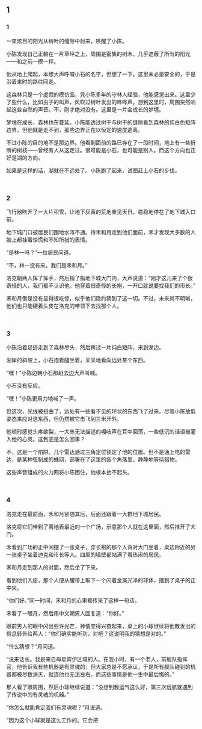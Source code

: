 ## 1

### 1

一束炫目的阳光从树叶的缝隙中射来，唤醒了小陈。

小陈发现自己正躺在一片草坪之上，周围是密集的树木，几乎遮蔽了所有的阳光——和之前一模一样。

他从地上爬起，本想大声呼喊小石的名字，但想了一下，这里未必是安全的，于是沿着来时的路往回走。

这森林只是一个虚假的模仿品，凭小陈多年的守林人经验，他能感觉出来。这里少了些什么，比如虫子的叫声，风吹过树叶发出的哗哗声。想到这里时，周围突然响起这些自然的声音。不，刚才绝对没有。这里是一片会成长的梦境。

梦境在成长，森林也在蔓延。小陈能透过树干与树干的缝隙看到森林的纯白色矩阵边界，但他就是走不到，那些边界正在以恒定的速度逃离。

不过小陈的目的地不是那边界。他看到面前的路已存在了一段时间，地上有一些折断的树枝——曾经有人从这走过。很可能是小石，也可能是别人。而这个方向也正好是湖的方向。

如果是这样的话，湖就在不远处了。小陈跑了起来，试图赶上小石的步伐。

<br>

### 2

飞行器吹开了一大片积雪，让地下灰黄的荒地重见天日，稳稳地停在了地下城入口前。

地下城门口被居民们围地水泻不通。待禾和月走到他们面前，禾才发现大多数的人脸上都挂着惊慌和不知所措的表情。

“是林一吗？”一位居民问道。

“不，林一没有来。我们是禾和月。”

洛克朝两人挥了挥手，然后指了指地下城大门内，大声说道：“刚才这儿来了个很奇怪的人，我们都不认识他。他穿着很奇怪的长袍，一开口就说要找我们的市长。”

禾和月倒是没有显得很吃惊，似乎他们隐约猜到了这一切。不过，未来尚不明晰，他们也只能硬着头皮在洛克的带领下去找那个人。

<br>

### 3

小陈沿着足迹走到了森林尽头，然后跨过一片纯白矩阵，来到湖边。

湖岸的斜坡上，小石抱着腿坐着，呆呆地看向远处某个东西。

“嘿！”小陈边朝小石那赶去边大声叫喊。

小石没有反应。

“嘿！”小陈更用力地喊了一声。

但这次，光线被扭曲了，远处有一些看不见的环状的东西飞了过来。尽管小陈放低姿态来应对这东西，但仍然被它击飞到三米开外。

他顿时感觉头疼欲裂，一大串无法描述的嘎吱声在耳中回荡，一些低沉的话语被灌入他的心灵。这到底是怎么回事？

不，这是一个陷阱。几个雷达通过三角定位锁定了他的位置。但不是通上电的雷达，是某种弦制成的蛛网，部署在了这里的各个角落里，静静地等待猎物。

这些声音组成的火力网将小陈困住，他根本抬不起头。

<br>

### 4

洛克走在最前面，禾和月紧随其后，后面还跟着一大群地下城居民。

洛克将它们带到了离地表最近的一个广场，示意那个人就在这里面，然后推开了大门。

禾看到广场的正中间摆了一张桌子，穿长袍的那个人背对大门坐着，桌边附近的另一张桌子坐着迪克和市长等人。四周的墙壁都站满了看热闹的居民。

禾和月走到那人的对面，然后坐了下来。

看到他们入座，那个人便从腰带上取下一个闪着金属光泽的球体，摆到了桌子的正中央。

“你们好。”同一时间，禾和月的心里都传来了这样一句话。

禾看了一眼月，然后用中文朝男人回复道：“你好。”

眼前男人的眼中闪出些许光芒，神情变得兴奋起来，桌上的小球继续将他散发出的信息转告给两人：“你们确实能听到，对吧？这说明我的猜想是对的。”

“什么猜想？”月问道。

“说来话长。我是来自母星宾伊区域的人。在我小时，有一个老人，前舰队指挥官，他告诉我有些机器是有灵魂的，但大家总是不愿承认，于是所有舰队碰到的机器都被尽数消灭，就连他也无法左右。而这些事情是他一生中最后悔的。”

那人看了眼周围，然后小球继续说道：“没想到我运气这么好，第三次远航就遇到了传说中的有灵魂的机器。”

“你怎么就能肯定我们有灵魂呢？”月说道。

“因为这个小球就是这么工作的。它会把
